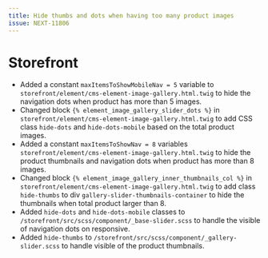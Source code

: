 ```yaml
---
title: Hide thumbs and dots when having too many product images
issue: NEXT-11806
---
```

# Storefront
* Added a constant `maxItemsToShowMobileNav = 5` variable to `storefront/element/cms-element-image-gallery.html.twig` to hide the navigation dots when product has more than 5 images.
* Changed block `{% element_image_gallery_slider_dots %}` in `storefront/element/cms-element-image-gallery.html.twig` to add CSS class `hide-dots` and `hide-dots-mobile` based on the total product images.
* Added a constant `maxItemsToShowNav = 8` variables `storefront/element/cms-element-image-gallery.html.twig` to hide the product thumbnails and navigation dots when product has more than 8 images.
* Changed block `{% element_image_gallery_inner_thumbnails_col %}` in `storefront/element/cms-element-image-gallery.html.twig` to add class `hide-thumbs` to div `gallery-slider-thumbnails-container` to hide the thumbnails when total product larger than 8.
* Added `hide-dots` and `hide-dots-mobile` classes to  `/storefront/src/scss/component/_base-slider.scss` to handle the visible of navigation dots on responsive.
* Added `hide-thumbs` to `/storefront/src/scss/component/_gallery-slider.scss` to handle visible of the product thumbnails.
